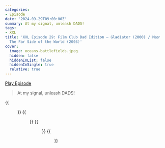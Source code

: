 ```yaml
---
categories:
- Episode
date: "2024-09-29T09:00:00Z"
summary: At my signal, unleash DADS!
tags:
- XXL
title: 'XXL Episode 29: Film Club Dad Edition – Gladiator (2000) / Master and Commander:
  The Far Side of the World (2003)'
cover: 
  image: oceans-battlefields.jpeg
  hidden: false
  hiddenInList: false
  hiddenInSingle: true
  relative: true
---
```


[Play Episode](https://www.patreon.com/posts/xxl-episode-29-113005296)
> At my signal, unleash DADS!

{{<figure 
    src="oceans-battlefields.jpeg" 
    alt="Oceans are battlefields" >}}
{{<figure 
    src="mentalist.jpeg" 
    alt="Mentalist" >}}
{{<figure 
    src="discord-meet.jpeg" 
    alt="Discord meet" >}}
{{<figure 
    src="keyrings.jpeg" 
    alt="Keyrings" >}}